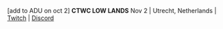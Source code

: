 [add to ADU on oct 2]
**CTWC LOW LANDS**
Nov 2 | Utrecht, Netherlands | [Twitch](https://www.twitch.tv/classictetris) | [Discord](https://discord.gg/mBVReaxE9m)
